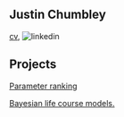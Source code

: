## Justin Chumbley 
[cv](credible_ranks.md), ![linkedin](https://www.linkedin.com/in/chumbleycode)

## Projects
[Parameter ranking](credible_ranks.md)

[Bayesian life course models.](life_course.md)

